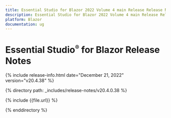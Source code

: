 ```yaml
---
title: Essential Studio for Blazor 2022 Volume 4 main Release Release Notes  
description: Essential Studio for Blazor 2022 Volume 4 main Release Release Notes  
platform: Blazor
documentation: ug
---
```


# Essential Studio<sup style="font-size:70%">&reg;</sup> for Blazor  Release Notes  

{% include release-info.html date="December 21, 2022"  version="v20.4.38" %} 

{% directory path: _includes/release-notes/v20.4.0.38 %}

{% include {{file.url}} %}

{% enddirectory %}
